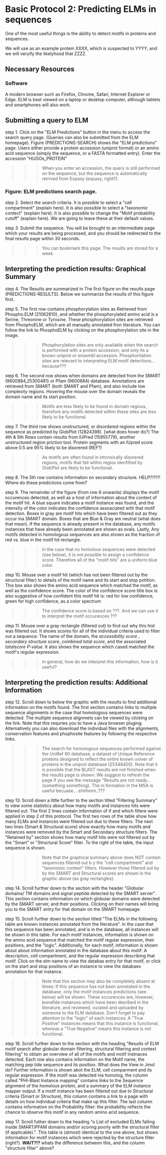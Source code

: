 # Basic Protocol 2: Predicting ELMs in sequences 

One of the most useful things is the ability to detect motifs in proteins and
sequences.

We will use as an example protein XXXX, which is suspected to YYYY, and we will
veryify the likelyhood that ZZZZ.

## Necessary Resources

### Software

A modern browser such as Firefox, Chrome, Safari, Internet Explorer or Edge.
ELM is best viewed on a laptop or desktop computer, although tablets and
smartphones will also work.

## Submitting a query to ELM 
step 1. Click on the "ELM Predictions" button in the menu to access the search query
   page. (Queries can also be submitted from the ELM homepage). Figure
   (PREDICTIONS-SEARCH) shows the "ELM predictions" page. Users either provide
   a protein accession (uniprot format) or an amino acid sequence (simply the
   sequence, or a FASTA formatted entry). Enter the accession "HUGOs_PROTEIN"
    
 >>> When you enter an accession, the query is still performed on the sequence,
 >>> but the sequence is automatically retrived from Expasy (expasy, right?).

### Figure: ELM predictions search page.

step 2. Select the search criteria. It is possible to select a "cell compartment"
   (explain here). It is also possible to select a "taxonomic contect" (explain
   here). It is also possible to change the "Motif probability cutoff" (explain
   here). We are going to leave these at their default values.

step 3. Submit the sequence. You will be brought to an intermediate page which your
   results are being processed, and you should be redirected to the final
   results page within 30 seconds.

>>> You can bookmark this page: The results are stored for a week.

## Interpreting the prediction results: Graphical Summary

step 4. The Results are summarized in The first figure on the results page
   (PREDICTIONS-RESULTS). Below we summarize the results of this figure first.

step 5. The first row contains phosphorylation sites as Retrieved from Phospho.ELM
   (21062810), and whether the phosphorylated amino acid is a Serine, Threonine
   or Tyrosine. These phosphorylation sites are retrieved from PhosphoELM,
   which are all manually annotated fron literature. You can follow the link to
   PhosphoELM by clicking on the phosphorylation site in the image.

>>> Phosphorylation sites are only available when the search is performed
>>> with a protein accession, and only its a known uniprot or ensembl accession.
>>> Phosphorilation sites are relevant to interpreting ELM motif detections...
>>> because???

step 6. The second row shows when domains are detected from the SMART
   (9600884,25300481) or Pfam (9600884) database. Annotations are retrieved
   from SMART (both SMART and Pfam), and also include low complexity regions.
   Hovering the mouse over the domain reveals the domain name and its start
   position.

>>> Motifs are less likely to be found in domain regious, therefore any
>>> motifs detected within these sites are less likely to be functional.

step 7.  The third row shows unstructured, or disordered regions within the sequence
    as predicted by GlobPlot (12824398). [what does hover do?] The 4th & 5th
    Rows contain results from IUPred (15955779), another unstructured region
    priction tool. Protein segments with an IUpred score above 0.5 are 95% likely
    to be disorered (REF?)

>>> As motifs are often found in intrinsically disorered regions, motifs that
fall within regios idenfified by GlobPlot are likely to be functional.

step 8. The 5th row contains information on secondary structure. HELP?!?!?! Where do
   these predictions come from?

step 9. The remainder of the figure (from row 6 onwards) displays the motif
   occurences detected, as well as a host of information about the context of
   the motif hit. A blue square indicates a motif instance was found, and the
   intensity of the color indicates the confidence assoaciated with that motif detection.
   Boxes in gray are motif hits which have been filtered out as they occur ina
   SMART domain. Boxes that are Blue & Gray are neutral (what does that mean).
   If the sequence is already present in the database, any motifs instances
   that have already been annotated are shown as ovals. Lastly, Any motifs
   detected in homologous sequences are also shown as the fraction of red vs.
   blue in the motif hit rectangle.

>>> In the case that no homolous sequences were detected (see below), it is not
>>> possible to assign a confidence score. Therefore all of the "motif hits"
>>> are a uniform blue color.

step 10. Mouse over a motif hit (which has not been filtered out by the structural
   filter) to details of the motif name and its start and stop potition. This
   box also shows the amino acid sequence which matched the motif, as well as
   the confidence score. The color of the confidence score title box is also
   suggestive of how confident this motif hit is: red for low confidence,
   green for high confidence, as a color spectrum 

>>> The confidence score is based on ???. And we can use it to interpret the
>>> motif occurences ???

step 11. Mouse over a gray rectangle (filtered out) to find out why this hist was
   filtered out. It shows scores for all of the individual criteria used to
   filter out a sequence: The name of the domain, the *accessibility score* ,
   *secondary structure score*, *combined total score*, and the associated
   *totalscore P-value*. It also shows the sequence which cased matched the
   motif's regular expression.

>>> In general, how do we interpret this information, how is it useful?

## Interpreting the prediction results: Additional Information 

step 12. Scroll down to below the graphic with the results to find additional
   information on the motifs found. The first section contains links to
   multiple sequence alignments in the case that homologous sequences were
   detected. The multiple sequence alignmets can be viewed by clicking on the
   link. Note that this requries you to have a Java browser pluging.
   Alternatively you can also download the individual files with the
   alignments, conservation features and phophosite features by following the
   respective links.

>>> The search for homologous sequences performed against the UniRef 90
>>> database, a dataset of Unique Reference proteins designed to reflect the
>>> entire known univer of proteins in the uniprot database (25348405). Note
>>> that it is possible that the BLAST results are not finished when the
>>> results page is shown: We suggest to refresh the page if you see the
>>> message "Results are not ready... (something something).
>>> The in formation in the MSA is useful becuase... ehhhmm..???

step 13. Scroll down a little further to the section titled "Filtering Summary" to
   view some statistics about how many motifs and instances hits were filtered
   out. The first 2 lines contain information of if and which filtere were
   applied in step 2 of this protocol. The first two rows of the table show how
   many ELMs and instances were filtered out due to these filters. The
   next two lines (Smart & Structural score) show exactly how many motifs and
   instances were removed by the Smart and Secondary structure filters. The
   "Retained by" section shows how many motif hits were not filtered out by the
   "Smart" or "Structural Score" filter. To the right of the table, the input
   sequence is shown.

>>> Note that the graphical summary above does NOT contain sequences filtered
>>> out b y the "cell compartment" and "taxonomic context" filters. However
>>> those filtered out by by the SMART and Structural scores are shown in the
>>> graphic above (as gray rectangles).

step 14. Scroll further down to the section with the header "Globular domains/ TM
   domains and signal peptide detected by the SMART server". This section
   contains information on which globular domains were detected by the SMART
   server, and their positions. Clicking on their names will bring you to the
   SMART entry for that domain on the SMART homepage.

step 15. Scroll further down to the section titled "The ELMs in the following table
    are known instances annotated from the literature". In the case that this
   sequence has been annotated, and is in the database, all instances will be
   shown in this table. For each motif instances, information is shown on the
   amino acid sequence that matched the motif regular expression, their positions,
   and the "logic". Additionally, for each motif, information is shown about about
   information annotated in the database about this motif: A description, cell
   compartment, and the regular expression describing that motif. Click on the
   elm name to view the databas entry for that motif, or click on the start and
   stop positions of an instance to view the databaes annotation for that
   instance.

>>> Note that this section may also be completely absent at times: If this
>>> sequence has not been annotated in the database, only the motif instances
>>> predictions (see below) will be shown. These occurences are, however,
>>> bonafide instances which have been desribed in the literature, and reviewed,
>>> curated and uploaded by someone to the ELM database. Don't forget to pay 
>>> attention to the "logic" of each instances: A "True Positive" instances
>>> means that this instance is functional, whereas a "True Negative" means
>>> this instance is not functional.

step 16. Scroll further down to the section with the heading "Results of ELM motif
   search after globular domain filtering, structural filtering and context
   filtering" to obtain an overview of all of the motifs and motif instnaces
   detected. Each row also contains information on the Motif name, the matching
   pep tide sequence and its position. What does the View in Jmol do? Further
   information is shown abot the ELM, cell comparment and its regular
   expression. If the motif was detected ina homolog, the column called
   "PHI-Blast    Instance mapping" contains links to the Sequence alignment of
   the homolous protein, and a summary of the ELM instance mapper output. If a
   motif instance has been filtered out due to Structural criteria (Smart or
   Structure), this column contains a link to a page with details on how
   individual criteria that make up this filter. The last column contains
   information on the Probability filter: the probability reflects the chance
   to observe this motif in any random amino acid sequence.

step 17. Scroll futher down to the heading "o  List of excluded ELMs falling inside
   SMART/PFAM domains and/or scoring poorly with the structural filter (if
   applicable).". This table is (almost) identical to the one above, but shows
   information for motif instances which were rejected by the structure filter
   (right?). **WAIT?!?** whats the difference between this, and the column
   "structure filter" above?
